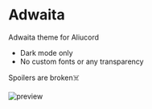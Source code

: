 # Adwaita
Adwaita theme for Aliucord

* Dark mode only
* No custom fonts or any transparency

Spoilers are broken☠️

![preview](https://cdn.discordapp.com/attachments/943943344546017340/969919758147420200/Untitled100_20220430140324.png)
